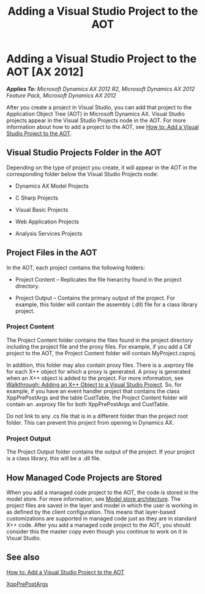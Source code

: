 ﻿---
title: Adding a Visual Studio Project to the AOT
TOCTitle: Adding a Visual Studio Project to the AOT
ms:assetid: 5dbbcf69-7ff2-4687-8b56-eea56db94729
ms:mtpsurl: https://msdn.microsoft.com/en-us/library/Gg889206(v=AX.60)
ms:contentKeyID: 35272098
ms.date: 11/21/2012
mtps_version: v=AX.60
---

# Adding a Visual Studio Project to the AOT [AX 2012]


_**Applies To:** Microsoft Dynamics AX 2012 R2, Microsoft Dynamics AX 2012 Feature Pack, Microsoft Dynamics AX 2012_

After you create a project in Visual Studio, you can add that project to the Application Object Tree (AOT) in Microsoft Dynamics AX. Visual Studio projects appear in the Visual Studio Projects node in the AOT. For more information about how to add a project to the AOT, see [How to: Add a Visual Studio Project to the AOT](how-to-add-a-visual-studio-project-to-the-aot.md).

## Visual Studio Projects Folder in the AOT

Depending on the type of project you create, it will appear in the AOT in the corresponding folder below the Visual Studio Projects node:

  - Dynamics AX Model Projects

  - C Sharp Projects

  - Visual Basic Projects

  - Web Application Projects

  - Analysis Services Projects

## Project Files in the AOT

In the AOT, each project contains the following folders:

  - Project Content – Replicates the file hierarchy found in the project directory.

  - Project Output – Contains the primary output of the project. For example, this folder will contain the assembly (.dll) file for a class library project.

### Project Content

The Project Content folder contains the files found in the project directory including the project file and the proxy files. For example, if you add a C\# project to the AOT, the Project Content folder will contain MyProject.csproj.

In addition, this folder may also contain proxy files. There is a .axproxy file for each X++ object for which a proxy is generated. A proxy is generated when an X++ object is added to the project. For more information, see [Walkthrough: Adding an X++ Object to a Visual Studio Project](walkthrough-adding-an-x-object-to-a-visual-studio-project.md). So, for example, if you have an event handler project that contains the class XppPrePostArgs and the table CustTable, the Project Content folder will contain an .axproxy file for both XppPrePostArgs and CustTable.

Do not link to any .cs file that is in a different folder than the project root folder. This can prevent this project from opening in Dynamics AX.

### Project Output

The Project Output folder contains the output of the project. If your project is a class library, this will be a .dll file.

## How Managed Code Projects are Stored

When you add a managed code project to the AOT, the code is stored in the model store. For more information, see [Model store architecture](https://msdn.microsoft.com/en-us/library/dd362019\(v=ax.60\)). The project files are saved in the layer and model in which the user is working in as defined by the client configuration. This means that layer-based customizations are supported in managed code just as they are in standard X++ code. After you add a managed code project to the AOT, you should consider this the master copy even though you continue to work on it in Visual Studio.

## See also

[How to: Add a Visual Studio Project to the AOT](how-to-add-a-visual-studio-project-to-the-aot.md)

[XppPrePostArgs](https://msdn.microsoft.com/en-us/library/gg835235\(v=ax.60\))

